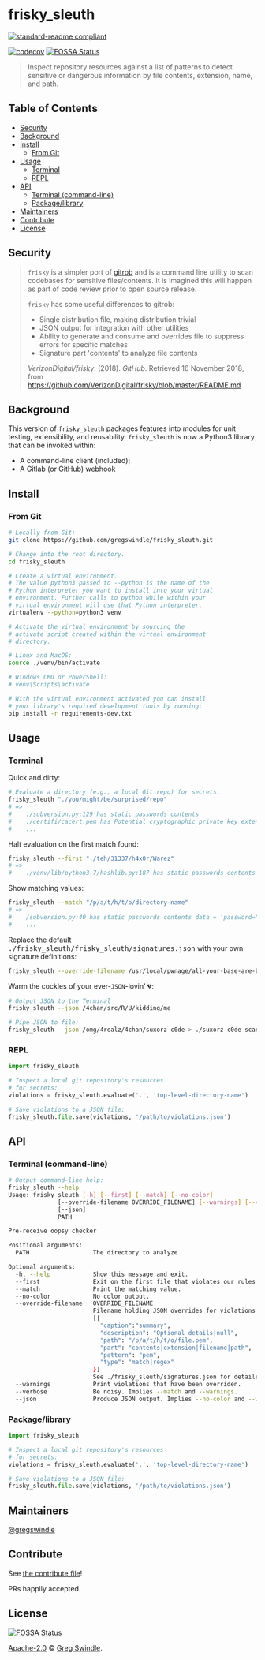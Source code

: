 # frisky_sleuth

[![standard-readme compliant](https://img.shields.io/badge/standard--readme-OK-green.svg?style=flat-square)](https://github.com/RichardLitt/standard-readme)


[![codecov](https://codecov.io/gh/gregswindle/frisky_sleuth/branch/master/graph/badge.svg?style=flat-square)](https://codecov.io/gh/gregswindle/frisky_sleuth)
[![FOSSA Status](https://app.fossa.io/api/projects/git%2Bgithub.com%2Fgregswindle%2Ffrisky_sleuth.svg?type=shield)](https://app.fossa.io/projects/git%2Bgithub.com%2Fgregswindle%2Ffrisky_sleuth?ref=badge_shield)

> Inspect repository resources against a list of patterns to detect sensitive or dangerous information by file contents, extension, name, and path.

## Table of Contents

<!-- toc -->

- [Security](#security)
- [Background](#background)
- [Install](#install)
  * [From Git](#from-git)
- [Usage](#usage)
  * [Terminal](#terminal)
  * [REPL](#repl)
- [API](#api)
  * [Terminal (command-line)](#terminal-command-line)
  * [Package/library](#packagelibrary)
- [Maintainers](#maintainers)
- [Contribute](#contribute)
- [License](#license)

<!-- tocstop -->

## Security

> `frisky` is a simpler port of
> [gitrob](https://github.com/michenriksen/gitrob) and is a command line
> utility to scan codebases for sensitive files/contents.  It is
> imagined this will happen as part of code review prior to open source
> release.
>
> `frisky` has some useful differences to gitrob:
>
>  - Single distribution file, making distribution trivial
>  - JSON output for integration with other utilities
>  - Ability to generate and consume and overrides file to suppress errors for specific matches
>  - Signature part 'contents' to analyze file contents
>
> _VerizonDigital/frisky_. (2018). _GitHub_. Retrieved 16 November 2018, from <https://github.com/VerizonDigital/frisky/blob/master/README.md>

## Background

This version of `frisky_sleuth` packages features into modules for unit testing, extensibility, and reusability. `frisky_sleuth` is now a Python3 library that can be invoked within:

- A command-line client (included);
- A Gitlab (or GitHub) webhook

## Install

### From Git

```bash
# Locally from Git:
git clone https://github.com/gregswindle/frisky_sleuth.git

# Change into the root directory.
cd frisky_sleuth

# Create a virtual environment.
# The value python3 passed to --python is the name of the
# Python interpreter you want to install into your virtual
# environment. Further calls to python while within your
# virtual environment will use that Python interpreter.
virtualenv --python=python3 venv

# Activate the virtual environment by sourcing the
# activate script created within the virtual environment
# directory.

# Linux and MacOS:
source ./venv/bin/activate

# Windows CMD or PowerShell:
# venv\Scripts\activate

# With the virtual environment activated you can install
# your library's required development tools by running:
pip install -r requirements-dev.txt
```

## Usage

### Terminal

Quick and dirty:

```bash
# Evaluate a directory (e.g., a local Git repo) for secrets:
frisky_sleuth "./you/might/be/surprised/repo"
# =>
#    ./subversion.py:129 has static passwords contents
#    ./certifi/cacert.pem has Potential cryptographic private key extension
#    ...
```

Halt evaluation on the first match found:

```bash
frisky_sleuth --first "./teh/31337/h4x0r/Warez"
# =>
#    ./venv/lib/python3.7/hashlib.py:187 has static passwords contents password = bytes(memoryview(password)) matches pattern (password|passwd|pass|pwd)['"]? ?[=:] ?['"]?(?!(['"]))
```

Show matching values:

```bash
frisky_sleuth --match "/p/a/t/h/t/o/directory-name"
# =>
#    /subversion.py:40 has static passwords contents data = 'password="OMG!LOL-puppies11"' matches pattern (password|passwd|pass|pwd)['"]? ?[=:] ?['"]?(?!(['"]))
#    ...
```

Replace the default <samp>./frisky_sleuth/frisky_sleuth/signatures.json</samp> with your own signature definitions:

```bash
frisky_sleuth --override-filename /usr/local/pwnage/all-your-base-are-belong-to-us.json ./Я0XX0ЯZ
```

Warm the cockles of your ever-`JSON`-lovin' 💔:

```bash
# Output JSON to the Terminal
frisky_sleuth --json /4chan/src/R/U/kidding/me

# Pipe JSON to file:
frisky_sleuth --json /omg/4realz/4chan/suxorz-c0de > ./suxorz-c0de-scan-violations.json
```

### REPL

```python
import frisky_sleuth

# Inspect a local git repository's resources
# for secrets:
violations = frisky_sleuth.evaluate('.', 'top-level-directory-name')

# Save violations to a JSON file:
frisky_sleuth.file.save(violations, '/path/to/violations.json')
```

## API

### Terminal (command-line)

```bash
# Output command-line help:
frisky_sleuth --help
Usage: frisky_sleuth [-h] [--first] [--match] [--no-color]
              [--override-filename OVERRIDE_FILENAME] [--warnings] [--verbose]
              [--json]
              PATH

Pre-receive oopsy checker

Positional arguments:
  PATH                  The directory to analyze

Optional arguments:
  -h, --help            Show this message and exit.
  --first               Exit on the first file that violates our rules.
  --match               Print the matching value.
  --no-color            No color output.
  --override-filename   OVERRIDE_FILENAME
                        Filename holding JSON overrides for violations in the form:
                        [{
                          "caption":"summary",
                          "description": "Optional details|null",
                          "path": "/p/a/t/h/t/o/file.pem",
                          "part": "contents|extension|filename|path",
                          "pattern": "pem",
                          "type": "match|regex"
                        }]
                        See ./frisky_sleuth/signatures.json for details.
  --warnings            Print violations that have been overriden.
  --verbose             Be noisy. Implies --match and --warnings.
  --json                Produce JSON output. Implies --no-color and --warnings; overrides --verbose.
```

### Package/library

```python
import frisky_sleuth

# Inspect a local git repository's resources
# for secrets:
violations = frisky_sleuth.evaluate('.', 'top-level-directory-name')

# Save violations to a JSON file:
frisky_sleuth.file.save(violations, '/path/to/violations.json')
```

## Maintainers

[@gregswindle](https://github.com/gregswindle)

## Contribute

See [the contribute file](CONTRIBUTING.md)!

PRs happily accepted.

## License

[![FOSSA Status](https://app.fossa.io/api/projects/git%2Bgithub.com%2Fgregswindle%2Ffrisky_sleuth.svg?type=large)](https://app.fossa.io/projects/git%2Bgithub.com%2Fgregswindle%2Ffrisky_sleuth?ref=badge_large)

[Apache-2.0](LICENSE) © [Greg Swindle](https://github.com/gregswindle).
